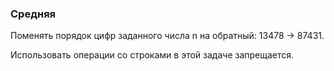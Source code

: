 ### Средняя

Поменять порядок цифр заданного числа n на обратный: 13478 -> 87431.

Использовать операции со строками в этой задаче запрещается.